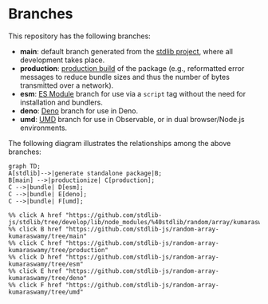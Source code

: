 <!--

@license Apache-2.0

Copyright (c) 2022 The Stdlib Authors.

Licensed under the Apache License, Version 2.0 (the "License");
you may not use this file except in compliance with the License.
You may obtain a copy of the License at

    http://www.apache.org/licenses/LICENSE-2.0

Unless required by applicable law or agreed to in writing, software
distributed under the License is distributed on an "AS IS" BASIS,
WITHOUT WARRANTIES OR CONDITIONS OF ANY KIND, either express or implied.
See the License for the specific language governing permissions and
limitations under the License.

-->

# Branches

This repository has the following branches:

-   **main**: default branch generated from the [stdlib project][stdlib-url], where all development takes place.
-   **production**: [production build][production-url] of the package (e.g., reformatted error messages to reduce bundle sizes and thus the number of bytes transmitted over a network).
-   **esm**: [ES Module][esm-url] branch for use via a `script` tag without the need for installation and bundlers.
-   **deno**: [Deno][deno-url] branch for use in Deno.
-   **umd**: [UMD][umd-url] branch for use in Observable, or in dual browser/Node.js environments.

The following diagram illustrates the relationships among the above branches:

```mermaid
graph TD;
A[stdlib]-->|generate standalone package|B;
B[main] -->|productionize| C[production];
C -->|bundle| D[esm];
C -->|bundle| E[deno];
C -->|bundle| F[umd];

%% click A href "https://github.com/stdlib-js/stdlib/tree/develop/lib/node_modules/%40stdlib/random/array/kumaraswamy"
%% click B href "https://github.com/stdlib-js/random-array-kumaraswamy/tree/main"
%% click C href "https://github.com/stdlib-js/random-array-kumaraswamy/tree/production"
%% click D href "https://github.com/stdlib-js/random-array-kumaraswamy/tree/esm"
%% click E href "https://github.com/stdlib-js/random-array-kumaraswamy/tree/deno"
%% click F href "https://github.com/stdlib-js/random-array-kumaraswamy/tree/umd"
```

[stdlib-url]: https://github.com/stdlib-js/stdlib/tree/develop/lib/node_modules/%40stdlib/random/array/kumaraswamy
[production-url]: https://github.com/stdlib-js/random-array-kumaraswamy/tree/production
[deno-url]: https://github.com/stdlib-js/random-array-kumaraswamy/tree/deno
[umd-url]: https://github.com/stdlib-js/random-array-kumaraswamy/tree/umd
[esm-url]: https://github.com/stdlib-js/random-array-kumaraswamy/tree/esm